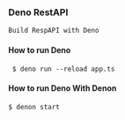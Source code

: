 ### Deno RestAPI
`Build RespAPI with Deno`

#### How to run Deno
` $ deno run --reload app.ts`

#### How to run Deno With Denon
`$ denon start `
